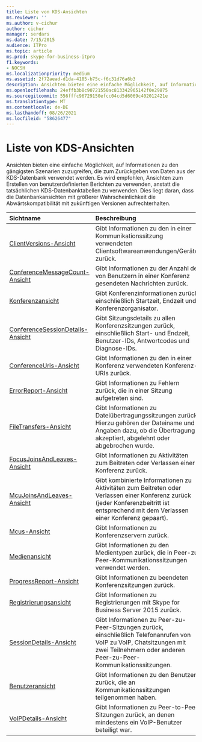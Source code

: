 ```yaml
---
title: Liste von KDS-Ansichten
ms.reviewer: ''
ms.author: v-cichur
author: cichur
manager: serdars
ms.date: 7/15/2015
audience: ITPro
ms.topic: article
ms.prod: skype-for-business-itpro
f1.keywords:
- NOCSH
ms.localizationpriority: medium
ms.assetid: 2f72aead-d1da-4185-b75c-f6c31d76a6b3
description: Ansichten bieten eine einfache Möglichkeit, auf Informationen zu den gängigsten Szenarien zuzugreifen, die zum Zurückgeben von Daten aus der KDS-Datenbank verwendet werden. Es wird empfohlen, Ansichten zum Erstellen von benutzerdefinierten Berichten zu verwenden, anstatt die tatsächlichen KDS-Datenbanktabellen zu verwenden. Dies liegt daran, dass die Datenbankansichten mit größerer Wahrscheinlichkeit die Abwärtskompatibilität mit zukünftigen Versionen aufrechterhalten.
ms.openlocfilehash: 24effb3b8c90721550ac813342965142f0e29875
ms.sourcegitcommit: 556fffc96729150efcc04cd5d6069c402012421e
ms.translationtype: MT
ms.contentlocale: de-DE
ms.lasthandoff: 08/26/2021
ms.locfileid: "58626477"
---
```

# <a name="list-of-cdr-views"></a>Liste von KDS-Ansichten
 
Ansichten bieten eine einfache Möglichkeit, auf Informationen zu den gängigsten Szenarien zuzugreifen, die zum Zurückgeben von Daten aus der KDS-Datenbank verwendet werden. Es wird empfohlen, Ansichten zum Erstellen von benutzerdefinierten Berichten zu verwenden, anstatt die tatsächlichen KDS-Datenbanktabellen zu verwenden. Dies liegt daran, dass die Datenbankansichten mit größerer Wahrscheinlichkeit die Abwärtskompatibilität mit zukünftigen Versionen aufrechterhalten.
  
|**Sichtname**|**Beschreibung**|
|:-----|:-----|
|[ClientVersions-Ansicht](clientversions-0.md) <br/> |Gibt Informationen zu den in einer Kommunikationssitzung verwendeten Clientsoftwareanwendungen/Geräten zurück.  <br/> |
|[ConferenceMessageCount-Ansicht](conferencemessagecount-0.md) <br/> |Gibt Informationen zu der Anzahl der von Benutzern in einer Konferenz gesendeten Nachrichten zurück.  <br/> |
|[Konferenzansicht](conferences-0.md) <br/> |Gibt Konferenzinformationen zurück, einschließlich Startzeit, Endzeit und Konferenzorganisator.  <br/> |
|[ConferenceSessionDetails-Ansicht](conferencesessiondetails.md) <br/> |Gibt Sitzungsdetails zu allen Konferenzsitzungen zurück, einschließlich Start- und Endzeit, Benutzer-IDs, Antwortcodes und Diagnose-IDs.  <br/> |
|[ConferenceUris-Ansicht](conferenceuris-0.md) <br/> |Gibt Informationen zu den in einer Konferenz verwendeten Konferenz-URIs zurück.  <br/> |
|[ErrorReport-Ansicht](errorreport-0.md) <br/> |Gibt Informationen zu Fehlern zurück, die in einer Sitzung aufgetreten sind.  <br/> |
|[FileTransfers-Ansicht](filetransfers.md) <br/> |Gibt Informationen zu Dateiübertragungssitzungen zurück. Hierzu gehören der Dateiname und Angaben dazu, ob die Übertragung akzeptiert, abgelehnt oder abgebrochen wurde.  <br/> |
|[FocusJoinsAndLeaves-Ansicht](focusjoinsandleaves-0.md) <br/> |Gibt Informationen zu Aktivitäten zum Beitreten oder Verlassen einer Konferenz zurück.  <br/> |
|[McuJoinsAndLeaves-Ansicht](mcujoinsandleaves-0.md) <br/> |Gibt kombinierte Informationen zu Aktivitäten zum Beitreten oder Verlassen einer Konferenz zurück (jeder Konferenzbeitritt ist entsprechend mit dem Verlassen einer Konferenz gepaart).  <br/> |
|[Mcus-Ansicht](mcus-0.md) <br/> |Gibt Informationen zu Konferenzservern zurück.  <br/> |
|[Medienansicht](media-0.md) <br/> |Gibt Informationen zu den Medientypen zurück, die in Peer-zu-Peer-Kommunikationssitzungen verwendet werden.  <br/> |
|[ProgressReport-Ansicht](progressreport-0.md) <br/> |Gibt Informationen zu beendeten Konferenzsitzungen zurück.  <br/> |
|[Registrierungsansicht](registration-0.md) <br/> |Gibt Informationen zu Registrierungen mit Skype for Business Server 2015 zurück.  <br/> |
|[SessionDetails-Ansicht](sessiondetails-0.md) <br/> |Gibt Informationen zu Peer-zu-Peer-Sitzungen zurück, einschließlich Telefonanrufen von VoIP zu VoIP, Chatsitzungen mit zwei Teilnehmern oder anderen Peer-zu-Peer-Kommunikationssitzungen.  <br/> |
|[Benutzeransicht](user.md) <br/> |Gibt Informationen zu den Benutzern zurück, die an Kommunikationssitzungen teilgenommen haben.  <br/> |
|[VoIPDetails-Ansicht](voipdetails.md) <br/> |Gibt Informationen zu Peer-to-Peer-Sitzungen zurück, an denen mindestens ein VoIP-Benutzer beteiligt war.  <br/> |
   

